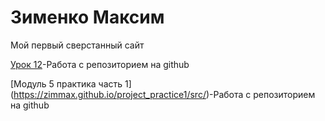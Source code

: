# Зименко Максим
Мой первый сверстанный сайт

[Урок 12](https://zimmax.github.io/lesson_12/ "задание урок 12")-Работа с репозиторием на github  

[Модуль 5 практика часть  1] (https://zimmax.github.io/project_practice1/src/)-Работа с репозиторием на  github
